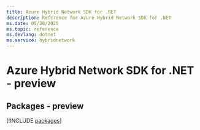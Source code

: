 ```yaml
---
title: Azure Hybrid Network SDK for .NET
description: Reference for Azure Hybrid Network SDK for .NET
ms.date: 05/28/2025
ms.topic: reference
ms.devlang: dotnet
ms.service: hybridnetwork
---
```

# Azure Hybrid Network SDK for .NET - preview
## Packages - preview
[!INCLUDE [packages](hybrid-network-index.md)]